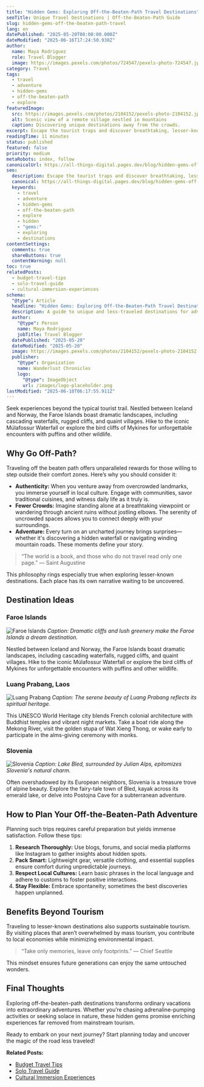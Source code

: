 ```yaml
---
title: "Hidden Gems: Exploring Off-the-Beaten-Path Travel Destinations"
seoTitle: Unique Travel Destinations | Off-the-Beaten-Path Guide
slug: hidden-gems-off-the-beaten-path-travel
lang: en
datePublished: "2025-05-20T00:00:00.000Z"
dateModified: "2025-06-16T17:24:50.938Z"
author:
  name: Maya Rodriguez
  role: Travel Blogger
  image: https://images.pexels.com/photos/724547/pexels-photo-724547.jpeg?auto=compress&cs=tinysrgb&w=1260&h=750&dpr=2
category: Travel
tags:
  - travel
  - adventure
  - hidden-gems
  - off-the-beaten-path
  - explore
featuredImage:
  src: https://images.pexels.com/photos/2104152/pexels-photo-2104152.jpeg?auto=compress&cs=tinysrgb&w=1260&h=750&dpr=2
  alt: Scenic view of a remote village nestled in mountains
  caption: Discovering unique destinations away from the crowds.
excerpt: Escape the tourist traps and discover breathtaking, lesser-known travel destinations around the world. This guide highlights hidden gems perfect for adventurous travelers seeking authentic experiences.
readingTime: 11 minutes
status: published
featured: false
priority: medium
metaRobots: index, follow
canonicalUrl: https://all-things-digital.pages.dev/blog/hidden-gems-off-the-beaten-path-travel
seo:
  description: Escape the tourist traps and discover breathtaking, lesser-known travel destinations around the world. This guide highlights hidden gems perfect for adventur...
  canonical: https://all-things-digital.pages.dev/blog/hidden-gems-off-the-beaten-path-travel
  keywords:
    - travel
    - adventure
    - hidden-gems
    - off-the-beaten-path
    - explore
    - hidden
    - "gems:"
    - exploring
    - destinations
contentSettings:
  comments: true
  shareButtons: true
  contentWarning: null
toc: true
relatedPosts:
  - budget-travel-tips
  - solo-travel-guide
  - cultural-immersion-experiences
schema:
  "@type": Article
  headline: "Hidden Gems: Exploring Off-the-Beaten-Path Travel Destinations"
  description: A guide to unique and less-traveled destinations for adventurous explorers.
  author:
    "@type": Person
    name: Maya Rodriguez
    jobTitle: Travel Blogger
  datePublished: "2025-05-20"
  dateModified: "2025-05-20"
  image: https://images.pexels.com/photos/2104152/pexels-photo-2104152.jpeg?auto=compress&cs=tinysrgb&w=1260&h=750&dpr=2
  publisher:
    "@type": Organization
    name: Wanderlust Chronicles
    logo:
      "@type": ImageObject
      url: /images/logo-placeholder.png
lastModified: "2025-06-18T06:17:55.911Z"
---
```


Seek experiences beyond the typical tourist trail. Nestled between Iceland and Norway, the Faroe Islands boast dramatic landscapes, including cascading waterfalls, rugged cliffs, and quaint villages. Hike to the iconic Múlafossur Waterfall or explore the bird cliffs of Mykines for unforgettable encounters with puffins and other wildlife.

## Why Go Off-Path?

Traveling off the beaten path offers unparalleled rewards for those willing to step outside their comfort zones. Here’s why you should consider it:

- **Authenticity:** When you venture away from overcrowded landmarks, you immerse yourself in local culture. Engage with communities, savor traditional cuisines, and witness daily life as it truly is.
- **Fewer Crowds:** Imagine standing alone at a breathtaking viewpoint or wandering through ancient ruins without jostling elbows. The serenity of uncrowded spaces allows you to connect deeply with your surroundings.
- **Adventure:** Every turn on an uncharted journey brings surprises—whether it's discovering a hidden waterfall or navigating winding mountain roads. These moments define your story.

> “The world is a book, and those who do not travel read only one page.” — Saint Augustine

This philosophy rings especially true when exploring lesser-known destinations. Each place has its own narrative waiting to be uncovered.

## Destination Ideas

### Faroe Islands

![Faroe Islands](https://images.pexels.com/photos/2387873/pexels-photo-2387873.jpeg?auto=compress&cs=tinysrgb&w=1260&h=750&dpr=2)
_Caption: Dramatic cliffs and lush greenery make the Faroe Islands a dream destination._

Nestled between Iceland and Norway, the Faroe Islands boast dramatic landscapes, including cascading waterfalls, rugged cliffs, and quaint villages. Hike to the iconic Múlafossur Waterfall or explore the bird cliffs of Mykines for unforgettable encounters with puffins and other wildlife.

### Luang Prabang, Laos

![Luang Prabang](https://images.pexels.com/photos/1918291/pexels-photo-1918291.jpeg?auto=compress&cs=tinysrgb&w=1260&h=750&dpr=2)
_Caption: The serene beauty of Luang Prabang reflects its spiritual heritage._

This UNESCO World Heritage city blends French colonial architecture with Buddhist temples and vibrant night markets. Take a boat ride along the Mekong River, visit the golden stupa of Wat Xieng Thong, or wake early to participate in the alms-giving ceremony with monks.

### Slovenia

![Slovenia](https://images.pexels.com/photos/338515/pexels-photo-338515.jpeg?auto=compress&cs=tinysrgb&w=1260&h=750&dpr=2)
_Caption: Lake Bled, surrounded by Julian Alps, epitomizes Slovenia's natural charm._

Often overshadowed by its European neighbors, Slovenia is a treasure trove of alpine beauty. Explore the fairy-tale town of Bled, kayak across its emerald lake, or delve into Postojna Cave for a subterranean adventure.

## How to Plan Your Off-the-Beaten-Path Adventure

Planning such trips requires careful preparation but yields immense satisfaction. Follow these tips:

1. **Research Thoroughly:** Use blogs, forums, and social media platforms like Instagram to gather insights about hidden spots.
2. **Pack Smart:** Lightweight gear, versatile clothing, and essential supplies ensure comfort during unpredictable journeys.
3. **Respect Local Cultures:** Learn basic phrases in the local language and adhere to customs to foster positive interactions.
4. **Stay Flexible:** Embrace spontaneity; sometimes the best discoveries happen unplanned.

## Benefits Beyond Tourism

Traveling to lesser-known destinations also supports sustainable tourism. By visiting places that aren’t overwhelmed by mass tourism, you contribute to local economies while minimizing environmental impact.

> “Take only memories, leave only footprints.” — Chief Seattle

This mindset ensures future generations can enjoy the same untouched wonders.

## Final Thoughts

Exploring off-the-beaten-path destinations transforms ordinary vacations into extraordinary adventures. Whether you’re chasing adrenaline-pumping activities or seeking solace in nature, these hidden gems promise enriching experiences far removed from mainstream tourism.

Ready to embark on your next journey? Start planning today and uncover the magic of the road less traveled!

**Related Posts:**

- [Budget Travel Tips](#)
- [Solo Travel Guide](#)
- [Cultural Immersion Experiences](#)
